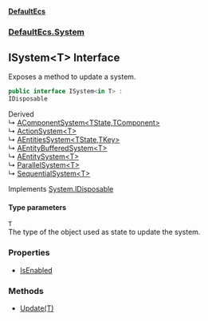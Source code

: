 #### [DefaultEcs](./index.md 'index')
### [DefaultEcs.System](./DefaultEcs-System.md 'DefaultEcs.System')
## ISystem&lt;T&gt; Interface
Exposes a method to update a system.  
```csharp
public interface ISystem<in T> :
IDisposable
```
Derived  
&#8627; [AComponentSystem&lt;TState,TComponent&gt;](./DefaultEcs-System-AComponentSystem-TState_TComponent-.md 'DefaultEcs.System.AComponentSystem&lt;TState,TComponent&gt;')  
&#8627; [ActionSystem&lt;T&gt;](./DefaultEcs-System-ActionSystem-T-.md 'DefaultEcs.System.ActionSystem&lt;T&gt;')  
&#8627; [AEntitiesSystem&lt;TState,TKey&gt;](./DefaultEcs-System-AEntitiesSystem-TState_TKey-.md 'DefaultEcs.System.AEntitiesSystem&lt;TState,TKey&gt;')  
&#8627; [AEntityBufferedSystem&lt;T&gt;](./DefaultEcs-System-AEntityBufferedSystem-T-.md 'DefaultEcs.System.AEntityBufferedSystem&lt;T&gt;')  
&#8627; [AEntitySystem&lt;T&gt;](./DefaultEcs-System-AEntitySystem-T-.md 'DefaultEcs.System.AEntitySystem&lt;T&gt;')  
&#8627; [ParallelSystem&lt;T&gt;](./DefaultEcs-System-ParallelSystem-T-.md 'DefaultEcs.System.ParallelSystem&lt;T&gt;')  
&#8627; [SequentialSystem&lt;T&gt;](./DefaultEcs-System-SequentialSystem-T-.md 'DefaultEcs.System.SequentialSystem&lt;T&gt;')  

Implements [System.IDisposable](https://docs.microsoft.com/en-us/dotnet/api/System.IDisposable 'System.IDisposable')  
#### Type parameters
<a name='DefaultEcs-System-ISystem-T--T'></a>
`T`  
The type of the object used as state to update the system.  
  
### Properties
- [IsEnabled](./DefaultEcs-System-ISystem-T--IsEnabled.md 'DefaultEcs.System.ISystem&lt;T&gt;.IsEnabled')
### Methods
- [Update(T)](./DefaultEcs-System-ISystem-T--Update(T).md 'DefaultEcs.System.ISystem&lt;T&gt;.Update(T)')
